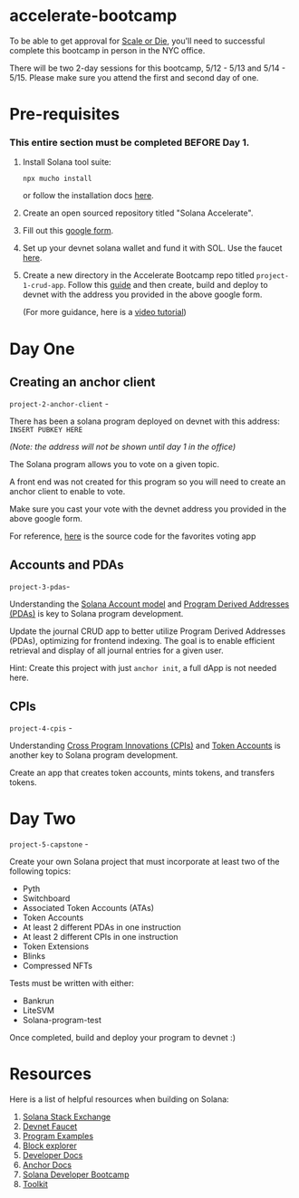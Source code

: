 # accelerate-bootcamp

To be able to get approval for [Scale or Die](https://solana.com/accelerate#tickets), you'll need to successful complete this bootcamp in person in the NYC office.

There will be two 2-day sessions for this bootcamp, 5/12 - 5/13 and 5/14 - 5/15. Please make sure you attend the first and second day of one.

# Pre-requisites

### This entire section must be completed BEFORE Day 1.

1. Install Solana tool suite:

   ```shell
   npx mucho install
   ```

   or follow the installation docs [here](https://solana.com/docs/intro/installation).

2. Create an open sourced repository titled "Solana Accelerate".

3. Fill out this [google form](https://docs.google.com/forms/d/e/1FAIpQLSeC4fc-gmzOKepmkDic7RHw2mWwwJR1BTz_Ru8CfmmpcznAPw/viewform?usp=dialog).

4. Set up your devnet solana wallet and fund it with SOL. Use the faucet [here](https://faucet.solana.com/).

5. Create a new directory in the Accelerate Bootcamp repo titled `project-1-crud-app`. Follow this [guide](https://solana.com/developers/guides/dapps/journal) and then create, build and deploy to devnet with the address you provided in the above google form.

   (For more guidance, here is a [video tutorial](https://youtu.be/VRCcUlUTjfc?si=0YmkvD_FWH1DnvdH))

# Day One

## Creating an anchor client

`project-2-anchor-client` -

There has been a solana program deployed on devnet with this address: `INSERT PUBKEY HERE`

_(Note: the address will not be shown until day 1 in the office)_

The Solana program allows you to vote on a given topic.

A front end was not created for this program so you will need to create an anchor client to enable to vote.

Make sure you cast your vote with the devnet address you provided in the above google form.

For reference, [here](https://github.com/solana-developers/developer-bootcamp-2024/tree/main/project-1-favorites) is the source code for the favorites voting app

## Accounts and PDAs

`project-3-pdas`-

Understanding the [Solana Account model](https://solana.com/docs/core/accounts) and [Program Derived Addresses (PDAs)](https://solana.com/docs/core/pda) is key to Solana program development.

Update the journal CRUD app to better utilize Program Derived Addresses (PDAs), optimizing for frontend indexing. The goal is to enable efficient retrieval and display of all journal entries for a given user.

Hint: Create this project with just `anchor init`, a full dApp is not needed here.

## CPIs

`project-4-cpis` -

Understanding [Cross Program Innovations (CPIs)](https://solana.com/docs/core/cpi) and [Token Accounts](https://solana.com/docs/tokens/basics) is another key to Solana program development.

Create an app that creates token accounts, mints tokens, and transfers tokens.

# Day Two

`project-5-capstone` -

Create your own Solana project that must incorporate at least two of the following topics:

- Pyth
- Switchboard
- Associated Token Accounts (ATAs)
- Token Accounts
- At least 2 different PDAs in one instruction
- At least 2 different CPIs in one instruction
- Token Extensions
- Blinks
- Compressed NFTs

Tests must be written with either:

- Bankrun
- LiteSVM
- Solana-program-test

Once completed, build and deploy your program to devnet :)

# Resources

Here is a list of helpful resources when building on Solana:

1. [Solana Stack Exchange](https://solana.stackexchange.com/)
2. [Devnet Faucet](https://faucet.solana.com/)
3. [Program Examples](https://github.com/solana-developers/program-examples)
4. [Block explorer](https://solscan.io/)
5. [Developer Docs](https://solana.com/docs)
6. [Anchor Docs](https://www.anchor-lang.com/docs)
7. [Solana Developer Bootcamp](https://github.com/solana-developers/developer-bootcamp-2024)
8. [Toolkit](https://solana.com/docs/toolkit)
